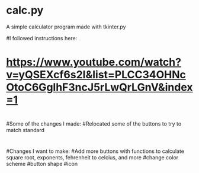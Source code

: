 # calc.py
A simple calculator program made with tkinter.py

#I followed instructions here: 
# https://www.youtube.com/watch?v=yQSEXcf6s2I&list=PLCC34OHNcOtoC6GglhF3ncJ5rLwQrLGnV&index=1
#
#Some of the changes I made:
#Relocated some of the buttons to try to match standard
#
#
#Changes I want to make:
#Add more buttons with functions to calculate square root, exponents, fehrenheit to celcius, and more
#change color scheme
#button shape
#icon
